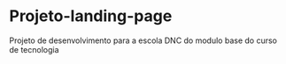 # Projeto-landing-page
Projeto de desenvolvimento para a escola DNC do modulo base do curso de tecnologia
